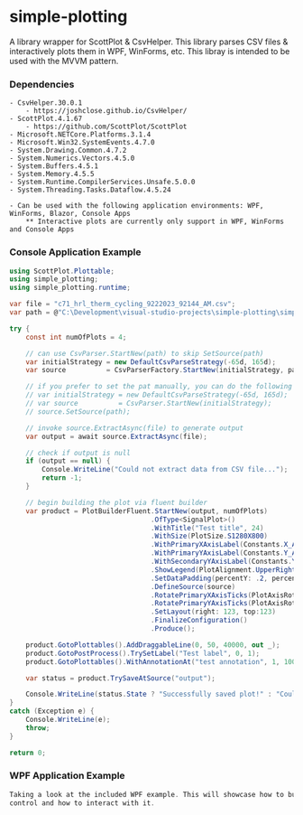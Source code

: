 # simple-plotting
A library wrapper for ScottPlot &amp; CsvHelper. This library parses CSV files &amp; interactively plots them in WPF, WinForms, etc. This libray is intended to be used with the MVVM pattern.

### Dependencies
    - CsvHelper.30.0.1
        - https://joshclose.github.io/CsvHelper/
    - ScottPlot.4.1.67
        - https://github.com/ScottPlot/ScottPlot
    - Microsoft.NETCore.Platforms.3.1.4
    - Microsoft.Win32.SystemEvents.4.7.0
    - System.Drawing.Common.4.7.2
    - System.Numerics.Vectors.4.5.0
	- System.Buffers.4.5.1
	- System.Memory.4.5.5
	- System.Runtime.CompilerServices.Unsafe.5.0.0
	- System.Threading.Tasks.Dataflow.4.5.24

    - Can be used with the following application environments: WPF, WinForms, Blazor, Console Apps
        ** Interactive plots are currently only support in WPF, WinForms and Console Apps

### Console Application Example

```cs
using ScottPlot.Plottable;
using simple_plotting;
using simple_plotting.runtime;

var file = "c71_hrl_therm_cycling_9222023_92144_AM.csv";
var path = @"C:\Development\visual-studio-projects\simple-plotting\simple-plotting-console\test-data";

try {
	const int numOfPlots = 4;

	// can use CsvParser.StartNew(path) to skip SetSource(path)
	var initialStrategy = new DefaultCsvParseStrategy(-65d, 165d);
	var source          = CsvParserFactory.StartNew(initialStrategy, path);

	// if you prefer to set the pat manually, you can do the following
	// var initialStrategy = new DefaultCsvParseStrategy(-65d, 165d);
	// var source          = CsvParser.StartNew(initialStrategy);
	// source.SetSource(path);

	// invoke source.ExtractAsync(file) to generate output
	var output = await source.ExtractAsync(file);

	// check if output is null
	if (output == null) {
		Console.WriteLine("Could not extract data from CSV file...");
		return -1;
	}

	// begin building the plot via fluent builder
	var product = PlotBuilderFluent.StartNew(output, numOfPlots)
	                               .OfType<SignalPlot>()
	                               .WithTitle("Test title", 24)
	                               .WithSize(PlotSize.S1280X800)
	                               .WithPrimaryXAxisLabel(Constants.X_AXIS_LABEL_DATE_TIME, 20)
	                               .WithPrimaryYAxisLabel(Constants.Y_AXIS_LABEL_TEMP, 20)
	                               .WithSecondaryYAxisLabel(Constants.Y_AXIS_LABEL_RH, 20)
	                               .ShowLegend(PlotAlignment.UpperRight)
	                               .SetDataPadding(percentY: .2, percentX: 0.0)
	                               .DefineSource(source)
	                               .RotatePrimaryXAxisTicks(PlotAxisRotation.FortyFive)
	                               .RotatePrimaryYAxisTicks(PlotAxisRotation.Zero)
	                               .SetLayout(right: 123, top:123)
	                               .FinalizeConfiguration()
	                               .Produce();

	product.GotoPlottables().AddDraggableLine(0, 50, 40000, out _);
	product.GotoPostProcess().TrySetLabel("Test label", 0, 1);
	product.GotoPlottables().WithAnnotationAt("test annotation", 1, 100, 100, out _);

	var status = product.TrySaveAtSource("output");

	Console.WriteLine(status.State ? "Successfully saved plot!" : "Could not save plot...");
}
catch (Exception e) {
	Console.WriteLine(e);
	throw;
}

return 0;
```

### WPF Application Example

```cs
Taking a look at the included WPF example. This will showcase how to build a plot and interact with a WpfPlot
control and how to interact with it.
```